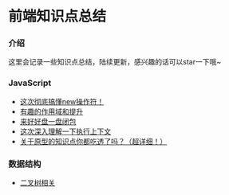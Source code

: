 # 前端知识点总结

### 介绍

这里会记录一些知识点总结，陆续更新，感兴趣的话可以star一下哦~

### JavaScript

- [这次彻底搞懂new操作符！](https://github.com/AaronY666/study-blog/blob/main/JavaScript/%E8%BF%99%E6%AC%A1%E5%BD%BB%E5%BA%95%E6%90%9E%E6%87%82new%E6%93%8D%E4%BD%9C%E7%AC%A6%EF%BC%81.md)
- [有趣的作用域和提升](https://github.com/AaronY666/study-blog/blob/main/JavaScript/%E6%9C%89%E8%B6%A3%E7%9A%84%E4%BD%9C%E7%94%A8%E5%9F%9F%E5%92%8C%E6%8F%90%E5%8D%87.md)
- [来好好盘一盘闭包](https://github.com/AaronY666/study-blog/blob/main/JavaScript/%E6%9D%A5%E5%A5%BD%E5%A5%BD%E7%9B%98%E4%B8%80%E7%9B%98%E9%97%AD%E5%8C%85%EF%BC%81.md)
- [这次深入理解一下执行上下文](https://github.com/AaronY666/study-blog/blob/main/JavaScript/%E8%BF%99%E6%AC%A1%E6%B7%B1%E5%85%A5%E7%90%86%E8%A7%A3%E4%B8%80%E4%B8%8B%E6%89%A7%E8%A1%8C%E4%B8%8A%E4%B8%8B%E6%96%87.md)
- [关于原型的知识点你都吃透了吗？（超详细！）]()

### 数据结构

- [二叉树相关]()

